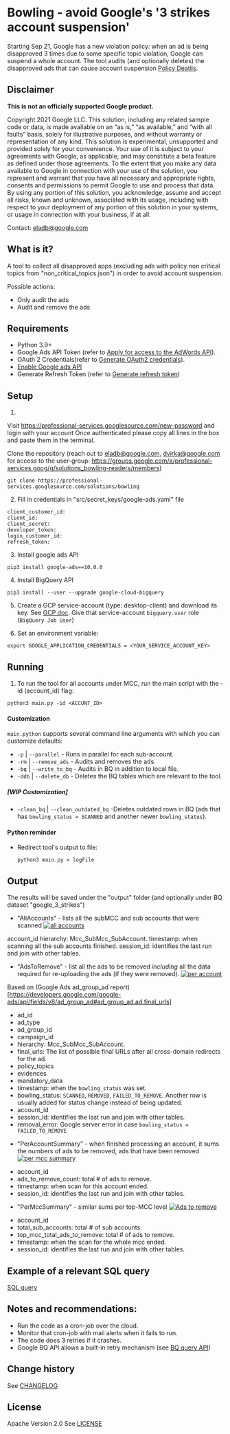 # Bowling - avoid Google's '3 strikes account suspension'

Starting Sep 21, Google has a new violation policy: when an ad is being disapproved 3 times due to some specific topic violation, Google can suspend a whole account.
The tool audits (and optionally deletes) the disapproved ads that can cause account suspension [Policy Deatils](https://support.google.com/google-ads/answer/10957124?hl=en).


## Disclaimer

**This is not an officially supported Google product.**

Copyright 2021 Google LLC. This solution, including any related sample code or data, is made available on an “as is,” “as available,” and “with all faults” basis, solely for illustrative purposes, and without warranty or representation of any kind. This solution is experimental, unsupported and provided solely for your convenience. Your use of it is subject to your agreements with Google, as applicable, and may constitute a beta feature as defined under those agreements.  To the extent that you make any data available to Google in connection with your use of the solution, you represent and warrant that you have all necessary and appropriate rights, consents and permissions to permit Google to use and process that data.  By using any portion of this solution, you acknowledge, assume and accept all risks, known and unknown, associated with its usage, including with respect to your deployment of any portion of this solution in your systems, or usage in connection with your business, if at all.


Contact: eladb@google.com

## What is it?

A tool to collect all disapproved apps (excluding ads with policy non critical topics from "non_critical_topics.json") in order to avoid account suspension.

Possible actions:
- Only audit the ads
- Audit and remove the ads


## Requirements

- Python 3.9+
- Google Ads API Token (refer to
  [Apply for access to the AdWords API](https://developers.google.com/adwords/api/docs/guides/signup)).
- OAuth 2 Credentials(refer to
  [Generate OAuth2 credentials](https://developers.google.com/adwords/api/docs/guides/authentication#generate_oauth2_credentials)).
- [Enable Google ads API](https://developers.google.com/google-ads/api/docs/first-call/oauth-cloud-project#enable_the_in_your_project)
- Generate Refresh Token (refer to
  [Generate refresh token](https://developers.google.com/google-ads/api/docs/client-libs/python/oauth-desktop#step_3_-_generating_a_refresh_token))

## Setup

1. 
Visit https://professional-services.googlesource.com/new-password and login with your account
Once authenticated please copy all lines in the box and paste them in the terminal.

Clone the repository (reach out to eladb@google.com, dvirka@google.com for access to the user-group: https://groups.google.com/a/professional-services.goog/g/solutions_bowling-readers/members)
```shell
git clone https://professional-services.googlesource.com/solutions/bowling
```

2. Fill in credentials in "src/secret_keys/google-ads.yaml" file

```shell
﻿client_customer_id:
client_id:
client_secret:
developer_token:
login_customer_id:
refresh_token:
```



3. Install google ads API

```shell
pip3 install google-ads==10.0.0
```

4. Install BigQuery API

```shell
pip3 install --user --upgrade google-cloud-bigquery
```

5. Create a GCP service-account (type: desktop-client) and download its key. See [GCP doc](https://cloud.google.com/docs/authentication/getting-started).
Give that service-account `bigquery.user` role (`BigQuery Job User`)

6. Set an environment variable:

```shell
export GOOGLE_APPLICATION_CREDENTIALS = <YOUR_SERVICE_ACCOUNT_KEY>
```

## Running

1. To run the tool for all accounts under MCC, run the main script with the -id (account_id) flag:

```shell
python3 main.py -id <ACCUNT_ID>
```


#### Customization
`main.python` supports several command line arguments with which you can customize defaults:

* `-p`    | `--parallel`    - Runs in parallel for each sub-account.
* `-rm`   | `--remove_ads`  - Audits and removes the ads.
* `-bq`   | `--write_to_bq` - Audits in BQ in addition to local file.
* `-ddb`  | `--delete_db`   - Deletes the BQ tables which are relevant to the tool.

##### [WIP Customization]
* `-clean_bq` | `--clean_outdated_bq`  -Deletes outdated rows in BQ (ads that has `bowling_status = SCANNED` and another newer `bowling_status`).


#### Python reminder
- Redirect tool's output to file:
  ```shell
  python3 main.py > logFile
  ```

## Output

The results will be saved under the "output" folder (and optionally under BQ dataset "google_3_strikes")


 * "AllAccounts" - lists all the subMCC and sub accounts that were scanned
[![all accounts][1]][1]
  
account_id
hierarchy: Mcc_SubMcc_SubAccount.
timestamp: when scanning all the sub accounts finished.
session_id: identifies the last run and join with other tables.



 * "AdsToRemove" - list all the ads to be removed *including* all the data required for re-uploading the ads (if they were removed).
[![per account][2]][2]

 Based on (Google Ads ad_group_ad report)[https://developers.google.com/google-ads/api/fields/v8/ad_group_ad#ad_group_ad.ad.final_urls]
- ad_id
- ad_type
- ad_group_id
- campaign_id
- hierarchy: Mcc_SubMcc_SubAccount.
- final_urls: The list of possible final URLs after all cross-domain redirects for the ad.
- policy_topics
- evidences
- mandatory_data
- timestamp: when the `bowling_status` was set.
- bowling_status: `SCANNED`, `REMOVED`, `FAILED_TO_REMOVE`. Another row is usually added for status change instead of being updated.
- account_id
- session_id: identifies the last run and join with other tables.
- removal_error: Google server error in case `bowling_status = FAILED_TO_REMOVE`



 * "PerAccountSummary" - when finished processing an account, it sums the numbers of ads to be removed, ads that have been removed
[![per mcc summary][3]][3]

- account_id
- ads_to_remove_count: total # of ads to remove.
- timestamp: when scan for this account ended.
- session_id: identifies the last run and join with other tables.


 * "PerMccSummary" - similar sums per top-MCC level
[![Ads to remove][4]][4]
- account_id
- total_sub_accounts: total # of sub accounts.
- top_mcc_total_ads_to_remove: total # of ads to remove.
- timestamp: when the scan for the whole mcc ended.
- session_id: identifies the last run and join with other tables.


 ## Example of a relevant SQL query
[SQL query](src/sql/Report.sql)

 ## Notes and recommendations:
 * Run the code as a cron-job over the cloud.
 * Monitor that cron-job with mail alerts when it fails to run.
 * The code does 3 retries if it crashes.
 * Google BQ API allows a built-in retry mechanism (see [BQ query API](https://googleapis.dev/python/bigquery/latest/generated/google.cloud.bigquery.client.Client.html#google.cloud.bigquery.client.Client.query))


 ## Change history
See [CHANGELOG](CHANGELOG.md)
 
 
 ## License
Apache Version 2.0
See [LICENSE](LICENSE)




  [1]: https://i.stack.imgur.com/9osCD.png
  [2]: https://i.stack.imgur.com/TdaxX.png
  [3]: https://i.stack.imgur.com/vHRrA.png
  [4]: https://i.stack.imgur.com/zistH.png
  
